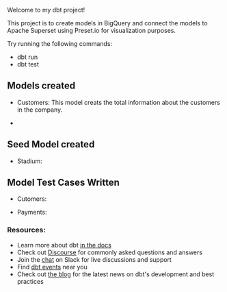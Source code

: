 Welcome to my dbt project!

This project is to create models in BigQuery and connect the models to Apache Superset using Preset.io for visualization purposes.

Try running the following commands:
- dbt run
- dbt test

## Models created
- Customers: 
    This model creats the total information about the customers in the company.

- 

## Seed Model created
- Stadium: 


## Model Test Cases Written
- Cutomers: 

- Payments:


### Resources:
- Learn more about dbt [in the docs](https://docs.getdbt.com/docs/introduction)
- Check out [Discourse](https://discourse.getdbt.com/) for commonly asked questions and answers
- Join the [chat](https://community.getdbt.com/) on Slack for live discussions and support
- Find [dbt events](https://events.getdbt.com) near you
- Check out [the blog](https://blog.getdbt.com/) for the latest news on dbt's development and best practices
